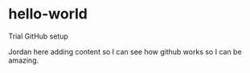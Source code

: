 # hello-world
Trial GitHub setup

Jordan here adding content so I can see how github works so I can be amazing.
